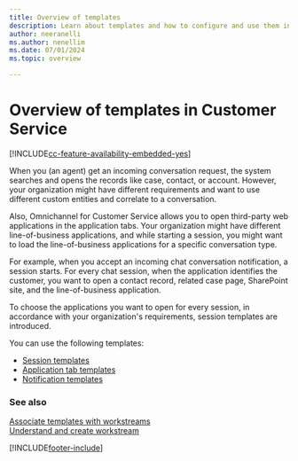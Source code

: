 ```yaml
---
title: Overview of templates
description: Learn about templates and how to configure and use them in your contact center.
author: neeranelli
ms.author: nenellim
ms.date: 07/01/2024
ms.topic: overview

---
```


# Overview of templates in Customer Service

[!INCLUDE[cc-feature-availability-embedded-yes](../../includes/cc-feature-availability-embedded-yes.md)]

When you (an agent) get an incoming conversation request, the system searches and opens the records like case, contact, or account. However, your organization might have different requirements and want to use different custom entities and correlate to a conversation.

Also, Omnichannel for Customer Service allows you to open third-party web applications in the application tabs. Your organization might have different line-of-business applications, and while starting a session, you might want to load the line-of-business applications for a specific conversation type.

For example, when you accept an incoming chat conversation notification, a session starts. For every chat session, when the application identifies the customer, you want to open a contact record, related case page, SharePoint site, and the line-of-business application.

To choose the applications you want to open for every session, in accordance with your organization's requirements, session templates are introduced.

You can use the following templates:

- [Session templates](session-templates.md)
- [Application tab templates](application-tab-templates.md)
- [Notification templates](notification-templates.md)
 
### See also

[Associate templates with workstreams](associate-templates.md)  
[Understand and create workstream](create-workstreams.md)  


[!INCLUDE[footer-include](../../includes/footer-banner.md)]
